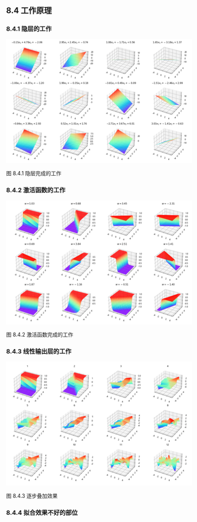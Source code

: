 
## 8.4 工作原理

### 8.4.1 隐层的工作

<img src="./img/how_it_works_1.png"/>

图 8.4.1 隐层完成的工作

### 8.4.2 激活函数的工作

<img src="./img/how_it_works_2.png"/>

图 8.4.2 激活函数完成的工作

### 8.4.3 线性输出层的工作

<img src="./img/how_it_works_3.png"/>

图 8.4.3 逐步叠加效果

### 8.4.4 拟合效果不好的部位
